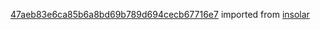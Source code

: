 [47aeb83e6ca85b6a8bd69b789d694cecb67716e7](https://github.com/insolar/insolar/commit/47aeb83e6ca85b6a8bd69b789d694cecb67716e7) imported from [insolar](https://github.com/insolar/insolar)
